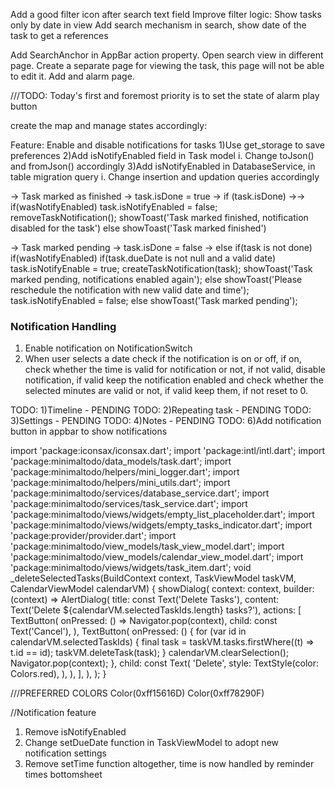 Add a good filter icon after search text field
Improve filter logic:
    Show tasks only by date in view
    Add search mechanism
    in search, show date of the task to get a references

Add SearchAnchor in AppBar action property.
Open search view in different page.
Create a separate page for viewing the task, this page will not be able to edit it.
Add and alarm page.


///TODO: Today's first and foremost priority is to set the state of alarm play button

create the map and manage states accordingly:

Feature: Enable and disable notifications for tasks
1)Use get_storage to save preferences
2)Add isNotifyEnabled field in Task model
    i.  Change toJson() and fromJson() accordingly
3)Add isNotifyEnabled in DatabaseService, in table migration query
    i.  Change insertion and updation queries accordingly



-> Task marked as finished -> task.isDone = true ->
    if (task.isDone) ->->
        if(wasNotifyEnabled)
            task.isNotifyEnabled = false;
            removeTaskNotification();
            showToast('Task marked finished, notification disabled for the task')
        else
            showToast('Task marked finished')

-> Task marked pending -> task.isDone = false ->
    else if(task is not done)
        if(wasNotifyEnabled)
            if(task.dueDate is not null and a valid date)
                task.isNotifyEnable = true;
                createTaskNotification(task);
                showToast('Task marked pending, notifications enabled again');
            else
                showToast('Please reschedule the notification with new valid date and time');
                task.isNotifyEnabled = false;
         else
            showToast('Task marked pending');
            
            
### **Notification Handling**

1. Enable notification on NotificationSwitch
2. When user selects a date check if the notification is on or off, if on, check whether the time is valid for notification or not, if not valid, disable notification, if valid keep the notification enabled and check whether the selected minutes are valid or not, if valid keep them, if not reset to 0.



TODO: 1)Timeline - PENDING
TODO: 2)Repeating task - PENDING
TODO: 3)Settings - PENDING
TODO: 4)Notes - PENDING
TODO: 6)Add notification button in appbar to show notifications


import 'package:iconsax/iconsax.dart';
import 'package:intl/intl.dart';
import 'package:minimaltodo/data_models/task.dart';
import 'package:minimaltodo/helpers/mini_logger.dart';
import 'package:minimaltodo/helpers/mini_utils.dart';
import 'package:minimaltodo/services/database_service.dart';
import 'package:minimaltodo/services/task_service.dart';
import 'package:minimaltodo/views/widgets/empty_list_placeholder.dart';
import 'package:minimaltodo/views/widgets/empty_tasks_indicator.dart';
import 'package:provider/provider.dart';
import 'package:minimaltodo/view_models/task_view_model.dart';
import 'package:minimaltodo/view_models/calendar_view_model.dart';
import 'package:minimaltodo/views/widgets/task_item.dart';
void _deleteSelectedTasks(BuildContext context, TaskViewModel taskVM, CalendarViewModel calendarVM) {
    showDialog(
      context: context,
      builder: (context) => AlertDialog(
        title: const Text('Delete Tasks'),
        content: Text('Delete ${calendarVM.selectedTaskIds.length} tasks?'),
        actions: [
          TextButton(
            onPressed: () => Navigator.pop(context),
            child: const Text('Cancel'),
          ),
          TextButton(
            onPressed: () {
              for (var id in calendarVM.selectedTaskIds) {
                final task = taskVM.tasks.firstWhere((t) => t.id == id);
                taskVM.deleteTask(task);
              }
              calendarVM.clearSelection();
              Navigator.pop(context);
            },
            child: const Text(
              'Delete',
              style: TextStyle(color: Colors.red),
            ),
          ),
        ],
      ),
    );
  }


///PREFERRED COLORS
Color(0xff15616D)
Color(0xff78290F)

//Notification feature

1) Remove isNotifyEnabled 
2) Change setDueDate function in TaskViewModel to adopt new notification settings
3) Remove setTime function altogether, time is now handled by reminder times bottomsheet